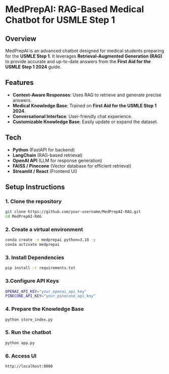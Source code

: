 # MedPrepAI: RAG-Based Medical Chatbot for USMLE Step 1

## Overview

MedPrepAI is an advanced chatbot designed for medical students preparing for the **USMLE Step 1**. It leverages **Retrieval-Augmented Generation (RAG)** to provide accurate and up-to-date answers from the **First Aid for the USMLE Step 1 2024** guide. 

## Features

- **Context-Aware Responses**: Uses RAG to retrieve and generate precise answers.
- **Medical Knowledge Base**: Trained on **First Aid for the USMLE Step 1 2024**.
- **Conversational Interface**: User-friendly chat experience.
- **Customizable Knowledge Base**: Easily update or expand the dataset.

## Tech

- **Python** (FastAPI for backend)
- **LangChain** (RAG-based retrieval)
- **OpenAI API** (LLM for response generation)
- **FAISS / Pinecone** (Vector database for efficient retrieval)
- **Streamlit / React** (Frontend UI)

## Setup Instructions

### 1. Clone the repository

```bash
git clone https://github.com/your-username/MedPrepAI-RAG.git
cd MedPrepAI-RAG
```
### 2. Create a virtual environment
``` bash
conda create -n medprepai python=3.10 -y
conda activate medprepai

```
### 3. Install Dependencies
```bash
pip install -r requirements.txt
```

### 3.Configure API Keys
```bash 
OPENAI_API_KEY="your_openai_api_key"
PINECONE_API_KEY="your_pinecone_api_key"
```
### 4. Prepare the Knowledge Base
```bash
python store_index.py

```

### 5. Run the chatbot
```bash
python app.py

```
### 6. Access UI
```bash
http://localhost:8000
```